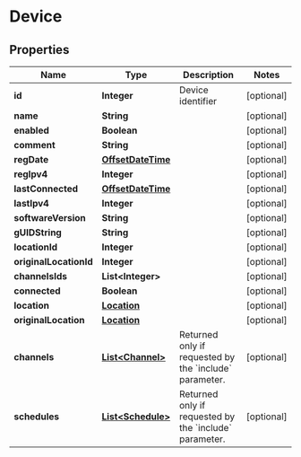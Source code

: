 
# Device

## Properties
Name | Type | Description | Notes
------------ | ------------- | ------------- | -------------
**id** | **Integer** | Device identifier |  [optional]
**name** | **String** |  |  [optional]
**enabled** | **Boolean** |  |  [optional]
**comment** | **String** |  |  [optional]
**regDate** | [**OffsetDateTime**](OffsetDateTime.md) |  |  [optional]
**regIpv4** | **Integer** |  |  [optional]
**lastConnected** | [**OffsetDateTime**](OffsetDateTime.md) |  |  [optional]
**lastIpv4** | **Integer** |  |  [optional]
**softwareVersion** | **String** |  |  [optional]
**gUIDString** | **String** |  |  [optional]
**locationId** | **Integer** |  |  [optional]
**originalLocationId** | **Integer** |  |  [optional]
**channelsIds** | **List&lt;Integer&gt;** |  |  [optional]
**connected** | **Boolean** |  |  [optional]
**location** | [**Location**](Location.md) |  |  [optional]
**originalLocation** | [**Location**](Location.md) |  |  [optional]
**channels** | [**List&lt;Channel&gt;**](Channel.md) | Returned only if requested by the &#x60;include&#x60; parameter. |  [optional]
**schedules** | [**List&lt;Schedule&gt;**](Schedule.md) | Returned only if requested by the &#x60;include&#x60; parameter. |  [optional]



